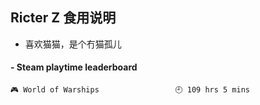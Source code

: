 ## Ricter Z 食用说明
- 喜欢猫猫，是个冇猫孤儿

<!-- steam-box start -->
#### - Steam playtime leaderboard
```text
🎮 World of Warships                 🕘 109 hrs 5 mins
```
<!-- Powered by https://github.com/YouEclipse/steam-box . -->
<!-- steam-box end -->

